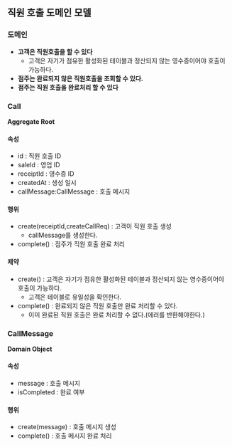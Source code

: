 ## 직원 호출 도메인 모델

### 도메인

- **고객은 직원호출을 할 수 있다**
    - 고객은 자기가 점유한 활성화된 테이블과 정산되지 않는 영수증이어야 호출이 가능하다.
- **점주는 완료되지 않은 직원호출을 조회할 수 있다.**
- **점주는 직원 호출을 완료처리 할 수 있다**

### Call

__Aggregate Root__

#### 속성

- id : 직원 호출 ID
- saleId : 영업 ID
- receiptId : 영수증 ID
- createdAt : 생성 일시
- callMessage:CallMessage : 호출 메시지

#### 행위

- create(receiptId,createCallReq) : 고객이 직원 호출 생성
    - callMessage를 생성한다.
- complete() : 점주가 직원 호출 완료 처리

#### 제약

- create() : 고객은 자기가 점유한 활성화된 테이블과 정산되지 않는 영수증이어야 호출이 가능하다.
    - 고객은 테이블로 유일성을 확인한다.
- complete() : 완료되지 않은 직원 호출만 완료 처리할 수 있다.
    - 이미 완료된 직원 호출은 완료 처리할 수 없다.(에러를 반환해야한다.)

### CallMessage

__Domain Object__

#### 속성

- message : 호출 메시지
- isCompleted : 완료 여부

#### 행위

- create(message) : 호출 메시지 생성
- complete() : 호출 메시지 완료 처리
